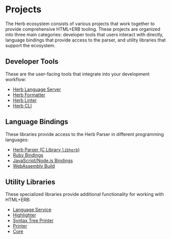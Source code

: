 # Projects

The Herb ecosystem consists of various projects that work together to provide comprehensive HTML+ERB tooling. These projects are organized into three main categories: developer tools that users interact with directly, language bindings that provide access to the parser, and utility libraries that support the ecosystem.

## Developer Tools

These are the user-facing tools that integrate into your development workflow:

* [Herb Language Server](/projects/language-server)
* [Herb Formatter](/projects/formatter)
* [Herb Linter](/projects/linter)
* [Herb CLI](/projects/cli)

## Language Bindings

These libraries provide access to the Herb Parser in different programming languages:

* [Herb Parser (C Library `libherb`)](/projects/parser)
* [Ruby Bindings](/bindings/ruby/)
* [JavaScript/Node.js Bindings](/bindings/javascript/)
* [WebAssembly Build](/projects/webassembly)

## Utility Libraries

These specialized libraries provide additional functionality for working with HTML+ERB:

* [Language Service](/projects/language-service)
* [Highlighter](/projects/highlighter)
* [Syntax Tree Printer](/projects/minifier)
* [Printer](/projects/printer)
* [Core](/projects/core)
